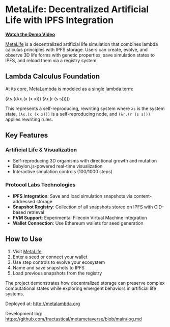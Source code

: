 # MetaLife: Decentralized Artificial Life with IPFS Integration

**[Watch the Demo Video](https://youtu.be/HhNnnKV-h_Q)**

[MetaLife](https://metalambda.org/modularmetalife.html) is a decentralized artificial life simulation that combines lambda calculus principles with IPFS storage. Users can create, evolve, and observe 3D life forms with genetic properties, save simulation states to IPFS, and reload them via a registry system.

## Lambda Calculus Foundation

At its core, MetaLambda is modeled as a single lambda term:

(λs.((λx.(x (x x))) (λr.(r (s s)))))

This represents a self-reproducing, rewriting system where `λs` is the system state, `(λx.(x (x x)))` is a self-reproducing node, and `(λr.(r (s s)))` applies rewriting rules.

## Key Features

### Artificial Life & Visualization
- Self-reproducing 3D organisms with directional growth and mutation
- Babylon.js-powered real-time visualization
- Interactive simulation controls (100/1000 steps)

### Protocol Labs Technologies
- **IPFS Integration**: Save and load simulation snapshots via content-addressed storage
- **Snapshot Registry**: Collection of all snapshots stored on IPFS with CID-based retrieval
- **FVM Support**: Experimental Filecoin Virtual Machine integration
- **Wallet Connection**: Use Ethereum wallets for seed generation

## How to Use

1. Visit [MetaLife](https://metalambda.org/modularmetalife.html)
2. Enter a seed or connect your wallet
3. Use step controls to evolve your ecosystem
4. Name and save snapshots to IPFS
5. Load previous snapshots from the registry

The project demonstrates how decentralized storage can preserve complex computational states while exploring emergent behaviors in artificial life systems.

Deployed at: http://metalambda.org

Development log: https://github.com/fractastical/metametaverse/blob/main/log.md
